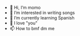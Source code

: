 - 👋 Hi, I’m momo
- 👀 I’m interested in writing songs
- 🌱 I’m currently learning Spanish
- 💞️ I love "you"
- 📫 How to bmf dm me

<!---
lulivin068/lulivin068 is a ✨ special ✨ repository because its `README.md` (this file) appears on your GitHub profile.
You can click the Preview link to take a look at your changes.
--->
